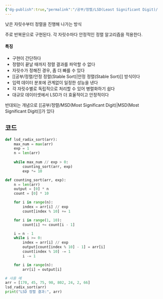 ```yaml
---
{"dg-publish":true,"permalink":"/공부/정렬/LSD(Least Significant Digit)/","dgPassFrontmatter":true}
---
```


낮은 자릿수부터 정렬을 진행해 나가는 방식

주로 반복문으로 구현된다.
각 자릿수마다 안정적인 정렬 알고리즘을 적용한다.

#### 특징
- 구현이 간단하다
- 정렬이 끝날 때까지 정렬 결과를 파악할 수 없다
- 자릿수가 정해진 경우, 좀 더 빠를 수 있다
- [[공부/정렬/안정 정렬(Stable Sort)\|안정 정렬(Stable Sort)]] 방식이다
- 입력 데이터 분포에 관계없이 일정한 성능을 낸다
- 각 자릿수별로 독립적으로 처리할 수 있어 병렬화하기 쉽다
- 대규모 데이터셋에서 LSD가 더 효율적이고 안정적이다

반대되는 개념으로 [[공부/정렬/MSD(Most Significant Digit)\|MSD(Most Significant Digit)]]가 있다

## 코드
```python
def lsd_radix_sort(arr):
    max_num = max(arr)
    exp = 1
    n = len(arr)
    
    while max_num // exp > 0:
        counting_sort(arr, exp)
        exp *= 10

def counting_sort(arr, exp):
    n = len(arr)
    output = [0] * n
    count = [0] * 10

    for i in range(n):
        index = arr[i] // exp
        count[index % 10] += 1

    for i in range(1, 10):
        count[i] += count[i - 1]

    i = n - 1
    while i >= 0:
        index = arr[i] // exp
        output[count[index % 10] - 1] = arr[i]
        count[index % 10] -= 1
        i -= 1

    for i in range(n):
        arr[i] = output[i]

# 사용 예
arr = [170, 45, 75, 90, 802, 24, 2, 66]
lsd_radix_sort(arr)
print("LSD 정렬 결과:", arr)
```